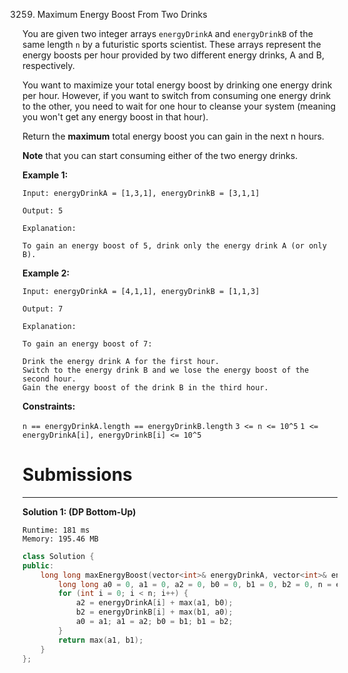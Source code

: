3259. Maximum Energy Boost From Two Drinks

You are given two integer arrays `energyDrinkA` and `energyDrinkB` of the same length `n` by a futuristic sports scientist. These arrays represent the energy boosts per hour provided by two different energy drinks, A and B, respectively.

You want to maximize your total energy boost by drinking one energy drink per hour. However, if you want to switch from consuming one energy drink to the other, you need to wait for one hour to cleanse your system (meaning you won't get any energy boost in that hour).

Return the **maximum** total energy boost you can gain in the next n hours.

**Note** that you can start consuming either of the two energy drinks.

 

**Example 1:**
```
Input: energyDrinkA = [1,3,1], energyDrinkB = [3,1,1]

Output: 5

Explanation:

To gain an energy boost of 5, drink only the energy drink A (or only B).
```

**Example 2:**
```
Input: energyDrinkA = [4,1,1], energyDrinkB = [1,1,3]

Output: 7

Explanation:

To gain an energy boost of 7:

Drink the energy drink A for the first hour.
Switch to the energy drink B and we lose the energy boost of the second hour.
Gain the energy boost of the drink B in the third hour.
```

**Constraints:**

`n == energyDrinkA.length == energyDrinkB.length`
`3 <= n <= 10^5`
`1 <= energyDrinkA[i], energyDrinkB[i] <= 10^5`

# Submissions
---
**Solution 1: (DP Bottom-Up)**
```
Runtime: 181 ms
Memory: 195.46 MB
```
```c++
class Solution {
public:
    long long maxEnergyBoost(vector<int>& energyDrinkA, vector<int>& energyDrinkB) {
        long long a0 = 0, a1 = 0, a2 = 0, b0 = 0, b1 = 0, b2 = 0, n = energyDrinkA.size();
        for (int i = 0; i < n; i++) {
            a2 = energyDrinkA[i] + max(a1, b0);
            b2 = energyDrinkB[i] + max(b1, a0);
            a0 = a1; a1 = a2; b0 = b1; b1 = b2;
        }
        return max(a1, b1);
    }
};
```
